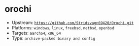 # orochi
- Upstream: [`https://github.com/Stridsvagn69420/Orochi.git`](https://github.com/Stridsvagn69420/Orochi.git)
- Platforms: `windows`, `linux`, `freebsd`, `netbsd`, `openbsd`
- Targets: `aarch64`, `x86_64`
- Type: `archive-packed binary and config`